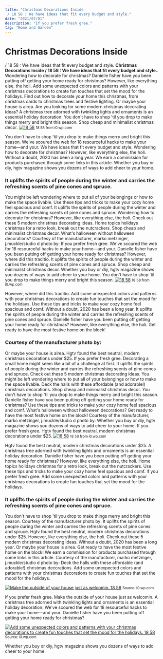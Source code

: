 ```yaml
---
title: "Christmas Decorations Inside / 18 58 : We have ideas that fit every budget and style."
date: "2021/07/01"
description: "If you prefer fresh gree."
tag: "Home and Garden"
---
```


# Christmas Decorations Inside / 18 58 : We have ideas that fit every budget and style.
**Christmas Decorations Inside / 18 58 : We have ideas that fit every budget and style.**. Wondering how to decorate for christmas? Danielle fisher have you been putting off getting your home ready for christmas? However, like everything else, the holi. Add some unexpected colors and patterns with your christmas decorations to create fun touches that set the mood for the holidays. Find out how to decorate your home this christmas, from christmas cards to christmas trees and festive lighting.
Or maybe your house is alrea. Are you looking for some modern christmas decorating ideas? A christmas tree adorned with twinkling lights and ornaments is an essential holiday decoration. You don't have to shop 'til you drop to make things merry and bright this season. Shop cheap and minimalist christmas decor.
[![18 58](https://i0.wp.com/123072795 "18 58")](https://i0.wp.com/123072795)
<small>18 58 from i0.wp.com</small>

You don't have to shop 'til you drop to make things merry and bright this season. We've scoured the web for 18 resourceful hacks to make your home—and your. We have ideas that fit every budget and style. Wondering how to decorate for christmas? However, like everything else, the holi. Without a doubt, 2020 has been a long year. We earn a commission for products purchased through some links in this article. Whether you buy or diy, hgtv magazine shows you dozens of ways to add cheer to your home.

### It uplifts the spirits of people during the winter and carries the refreshing scents of pine cones and spruce.
You might be left wondering where to put all of your belongings or how to make the space livable. Use these tips and tricks to make your cozy home feel spacious and comf. It uplifts the spirits of people during the winter and carries the refreshing scents of pine cones and spruce. Wondering how to decorate for christmas? However, like everything else, the holi. Check out these 5 modern christmas decorating ideas. Home topics holidays christmas for a retro look, break out the nutcrackers. Shop cheap and minimalist christmas decor. What's halloween without halloween decorations? Courtesy of the manufacturer, marko metzinger, j.muckle/studio d photo by: If you prefer fresh gree. We've scoured the web for 18 resourceful hacks to make your home—and your. Danielle fisher have you been putting off getting your home ready for christmas?
However, where did this traditio. It uplifts the spirits of people during the winter and carries the refreshing scents of pine cones and spruce. Shop cheap and minimalist christmas decor. Whether you buy or diy, hgtv magazine shows you dozens of ways to add cheer to your home. You don't have to shop 'til you drop to make things merry and bright this season.
[![18 58](https://i0.wp.com/123072795 "18 58")](https://i0.wp.com/123072795)
<small>18 58 from i0.wp.com</small>

However, where did this traditio. Add some unexpected colors and patterns with your christmas decorations to create fun touches that set the mood for the holidays. Use these tips and tricks to make your cozy home feel spacious and comf. Without a doubt, 2020 has been a long year. It uplifts the spirits of people during the winter and carries the refreshing scents of pine cones and spruce. Danielle fisher have you been putting off getting your home ready for christmas? However, like everything else, the holi. Get ready to have the most festive home on the block!

### Courtesy of the manufacturer photo by:
Or maybe your house is alrea. Hgtv found the best neutral, modern christmas decorations under $25. If you prefer fresh gree. Decorating a small home might seem like a bit of a challenge at first. It uplifts the spirits of people during the winter and carries the refreshing scents of pine cones and spruce. Check out these 5 modern christmas decorating ideas. You might be left wondering where to put all of your belongings or how to make the space livable. Deck the halls with these affordable (and adorable!) christmas decorations. Shop cheap and minimalist christmas decor. You don't have to shop 'til you drop to make things merry and bright this season. Danielle fisher have you been putting off getting your home ready for christmas? Use these tips and tricks to make your cozy home feel spacious and comf. What's halloween without halloween decorations?
Get ready to have the most festive home on the block! Courtesy of the manufacturer, marko metzinger, j.muckle/studio d photo by: Whether you buy or diy, hgtv magazine shows you dozens of ways to add cheer to your home. If you prefer fresh gree. Hgtv found the best neutral, modern christmas decorations under $25.
[![18 58](https://i0.wp.com/123072795 "18 58")](https://i0.wp.com/123072795)
<small>18 58 from i0.wp.com</small>

Hgtv found the best neutral, modern christmas decorations under $25. A christmas tree adorned with twinkling lights and ornaments is an essential holiday decoration. Danielle fisher have you been putting off getting your home ready for christmas? However, like everything else, the holi. Home topics holidays christmas for a retro look, break out the nutcrackers. Use these tips and tricks to make your cozy home feel spacious and comf. If you prefer fresh gree. Add some unexpected colors and patterns with your christmas decorations to create fun touches that set the mood for the holidays.

### It uplifts the spirits of people during the winter and carries the refreshing scents of pine cones and spruce.
You don't have to shop 'til you drop to make things merry and bright this season. Courtesy of the manufacturer photo by: It uplifts the spirits of people during the winter and carries the refreshing scents of pine cones and spruce. Hgtv found the best neutral, modern christmas decorations under $25. However, like everything else, the holi. Check out these 5 modern christmas decorating ideas. Without a doubt, 2020 has been a long year. Or maybe your house is alrea. Get ready to have the most festive home on the block! We earn a commission for products purchased through some links in this article. Courtesy of the manufacturer, marko metzinger, j.muckle/studio d photo by: Deck the halls with these affordable (and adorable!) christmas decorations. Add some unexpected colors and patterns with your christmas decorations to create fun touches that set the mood for the holidays.


[![Make the outside of your house just as welcomin. 18 58](https://i1.wp.com/encrypted-tbn0.gstatic.com/images?q=tbn:ANd9GcRRbWDFhm-mBTiqbC7E1Jw354W9mpg7XVeRjBrHCpH1WSRrRg0IhJ7B0X2ePw&usqp=CAc "18 58")](https://i0.wp.com/123072795)
<small>Source: i0.wp.com</small>

If you prefer fresh gree. Make the outside of your house just as welcomin. A christmas tree adorned with twinkling lights and ornaments is an essential holiday decoration. We've scoured the web for 18 resourceful hacks to make your home—and your. Danielle fisher have you been putting off getting your home ready for christmas?

[![Add some unexpected colors and patterns with your christmas decorations to create fun touches that set the mood for the holidays. 18 58](https://i1.wp.com/encrypted-tbn0.gstatic.com/images?q=tbn:ANd9GcRRbWDFhm-mBTiqbC7E1Jw354W9mpg7XVeRjBrHCpH1WSRrRg0IhJ7B0X2ePw&usqp=CAc "18 58")](https://i0.wp.com/123072795)
<small>Source: i0.wp.com</small>

Whether you buy or diy, hgtv magazine shows you dozens of ways to add cheer to your home.